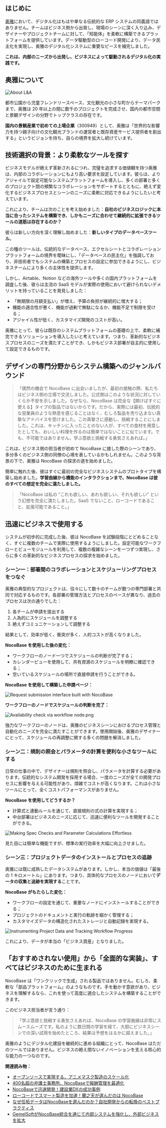 ## はじめに

[奥雅](https://www.aoya-hk.com/)において、デジタル化はもはや単なる伝統的な ERP システムの同義語ではありません。チームはビジネス側から出発し、現場のシーンに深く入り込み、デザイナーやプロジェクトチームに対して、「知能体」を柔軟に構築できるプラットフォームを提供しています。データ駆動型のローコード開発により、データ民主化を実現し、奥雅のデジタル化システムに重要なピースを補完しました。

**これは、内部のニーズから出発し、ビジネスによって駆動されるデジタル化の実践です。**

## 奥雅について

![About L&A](https://static-docs.nocobase.com/2413a60f62292fbaa52ab04ff1c504bb.JPEG)

都市公園から児童フレンドリースペース、文化観光の小さな町からテーマパークまで、奥雅は 20 年以上の間に数千のプロジェクトを完成させ、国内の都市空間と景観デザインの分野でトップクラスの存在です。

**国内の景観産業で初めての上場企業**（300949）として、奥雅は「世界的な影響力を持つ親子向けの文化観光ブランドの運営者と既存資産サービス提供者を創出する」というビジョンを持ち、自らの境界を拡大し続けています。

## 技術選択の背景：より柔軟なツールを探す

ビジネスモデルが絶えず革新されるにつれ、完璧を追求する価値観を持つ奥雅は、内部のコラボレーションにもより高い要求を設定しています。彼らは、よりアジャイルで設定可能なシステムプラットフォームを導入し、多くの部署と多くのプロジェクト間の頻繁なコラボレーションをサポートするとともに、絶えず変化するビジネスプロセスとシーンのニーズに柔軟に対応できるようにしたいと考えています。

これにより、チームは次のことを考え始めました：**自社のビジネスロジックに本当に合ったシステムを構築でき、しかもニーズに合わせて継続的に拡張できるツールの道筋は存在するのか？**

彼らは新しい方向を深く理解し始めました：**新しいタイプのデータベースツール**。

この種のツールは、伝統的なデータベース、エクセルシートとコラボレーションプラットフォームの境界を曖昧にし、「データベースの民主化」を強調しており、非技術者でもシステムの構築とプロセスの設定に参加できるようにし、ビジネスチームにより多くの主体性を提供します。

しかし、Airtable、Notion などの海外ツールや多くの国内プラットフォームを調査した後、彼らは主流の SaaS モデルが実際の使用において避けられないデメリットを持っていることを発見しました：

* 「無期限の月額支払い」が増え、予算の負担が継続的に増大する；
* 機能の適合性が悪く、機能が過剰で無駄になるか、機能不足で制限を受ける；
* アジャイル性が低く、カスタマイズ開発のコストが高い。

奥雅にとって、彼らは既存のシステムプラットフォームの基礎の上で、柔軟に補完できるソリューションを導入したいと考えています。つまり、革新的なビジネスプロセスのニーズを満たすことができ、しかもビジネス部署が自主的に使用して設定できるものです。

## デザインの専門分野からシステム構築へのジャンルバウンド

> 「偶然の機会で NocoBase に出会いましたが、最初の接触の際、私たちはビジネス側の立場で交流しました。公式側はこのような状況に対していくらか不安を示しました。なぜなら、NocoBase は完全な【開けばすぐに使える】タイプの製品ではないからです。だから、実際には最初、伝統的な営業員のような熱意を感じることはなく、むしろ製品を売り込まない真摯なアドバイスを受けました。この真摯さに感動し、挑戦することにしました。これは、キッチンに入ったことのない人が、すべての食材を用意したとしても、おいしい料理を作るのは簡単ではないことに似ています。でも、不可能ではありません。学ぶ意欲と挑戦する勇気さえあれば。」

これは、ビジネス側の担当者が初めて NocoBase に接した際のシーンであり、多分多くのビジネス側の同僚の心境を表しているかもしれません。このような背景の下で、奥雅は NocoBase の探求の道を始めました。

簡単に触れた後、彼はすぐに最初の完全なビジネスシステムのプロトタイプを構築し始めました。**学習曲線から機能のインタラクションまで、NocoBase は彼のすべての想定を完全に満たしました。**

> 「NocoBase は私の “これも欲しい、あれも欲しい、それも欲しい” という幻想を完全に満たしました。SaaS でないこと、ローコードであること、拡張可能であること。」

## 迅速にビジネスで使用する

システムが初步的に完成した後、彼は NocoBase を試験段階にとどめることなく、すぐに複数のチームで実際に使用するようにしました。設定可能なワークフローとビューモジュールを利用して、複数の複雑なシーンを一つずつ実現し、さらに多くの革新的なビジネスプロセスの探求を始めました。

### シーン一：部署間のコラボレーションとスケジューリングプロセスをつなぐ

奥雅の典型的なプロジェクトは、往々にして数十のチームが数つの専門部署と共同で対応するものです。各部署の管理方法とプロセスのペースが異なり、過去のプロセスは次の通りでした：

1. 各チームが申請を提出する
2. 人為的にスケジュールを調整する
3. 絶えずコミュニケーションして調整する

結果として、効率が低く、衝突が多く、人的コストが高くなりました。

**NocoBase を使用した後の変化：**

* ワークフローのノード一つでスケジュールの判断が完了する；
* カレンダービューを使用して、共有資源のスケジュールを明瞭に確認できる；
* 空いているスケジュールの場所で直接申請を行うことができる。

**NocoBase を使用して構築した申請ページ：**

![Request submission interface built with NocoBase](https://static-docs.nocobase.com/d4db8e384ad31529f8c73acafc5b1b15.PNG)

**ワークフローのノードでスケジュールの判断を完了：**

![Availability check via workflow node.png](https://static-docs.nocobase.com/78409c6a8e11e55f4e294b2b01c758b7.png)

強力なワークフローのノードは、奥雅のビジネスシーンにおけるプロセス管理と自動化のニーズを完全に満たすことができます。使用開始後、奥雅のデザイナーにとって、スケジュールの再調整に関する多くの問題を解消しました。

### シーン二：規則の照会とパラメータの計算を便利な小さなツールにする

日常の仕事の中で、デザイナーは規則を照会し、パラメータを計算する必要があります。伝統的なシステム開発を採用する場合、一度のニーズが全ての開発プロセスに影響を与える可能性があり、煩雑でコストが高くなります。これは小さなツールにとって、全くコストパフォーマンスがありません。

**NocoBase を使用してどうするか？**

* 計算式と連動ルールを通じて、直接規則の式の計算を実現する；
* 中台部署はビジネスのニーズに応じて、迅速に便利なツールを開発することができる。

![Making Spec Checks and Parameter Calculations Effortless](https://static-docs.nocobase.com/51286b97b32bfa64877a9a76cc00d2ac.png)

見た目には簡単な機能ですが、標準の実行効率を大幅に向上させました。

### シーン三：プロジェクトデータのインストールとプロセスの追跡

奥雅には既に成熟したデータシステムがあります。しかし、本当の価値は「最後の 1 キロメートル」にあります。つまり、具体的なプロセスのノードにおいて**データの収集と追跡を実現する**ことです。

**NocoBase がもたらした変化：**

* ワークフローの設定を通じて、重要なノードにインストールすることができる；
* プロジェクトのドキュメントと実行の軌跡を細かく管理する；
* カスタマイズデータの構造化されたストレージと自動記録を実現する。

![Instrumenting Project Data and Tracking Workflow Progress](https://static-docs.nocobase.com/ed101b201f2f9d03f12f3b38deea48cf.png)

これにより、データが本当の「ビジネス資産」となりました。

## 「おすすめされない使用」から「全面的な実装」、すべてはビジネスのために生まれる

NocoBase は「ワンクリックで生成」される製品ではありません。むしろ、柔軟な「部品プラットフォーム」のようなものです。手を動かす意欲があり、ビジネスを理解するなら、これを使って高度に適合したシステムを構築することができます。

このビジネス担当者が言う通り：

> 「学ぶ意欲と挑戦する勇気さえあれば、NocoBase の学習曲線は非常にスムースムーズです。私のように数日間の学習を経て、大胆にビジネスシーンでの深い試用を始めたところ、結果は予想をはるかに超えました。」

奥雅のようにデジタル化建設を継続的に進める組織にとって、NocoBase はただのツールではありません。ビジネスの絶え間ないイノベーションを支える核心的な能力の一つなのです。

**関連読み物：**

* [オープンソースで実現する、アニメマスク製造のスケール化](https://www.nocobase.com/ja/blog/kigland)
* [400名超の弁護士事務所、NocoBaseで報酬管理を最適化](https://www.nocobase.com/ja/blog/how-400-lawyer-firm-streamlines-commission-management-with-nocobase)
* [NocoBaseで迅速開発！建設業DXの成功事例](https://www.nocobase.com/ja/blog/rapid-development-with-nocobase)
* [ローコードでスマート製造を加速！蘭之天が選んだのは NocoBase](https://www.nocobase.com/ja/blog/Orchisky)
* [なぜ任拓データはNocoBaseを選んだのか？自社開発からの転換のベストプラクティス](https://www.nocobase.com/ja/blog/nint)
* [GemelSoftがNocoBase統合を通じて内部システムを強化し、外部ビジネスを拡大](https://www.nocobase.com/ja/blog/GemelSoft)
